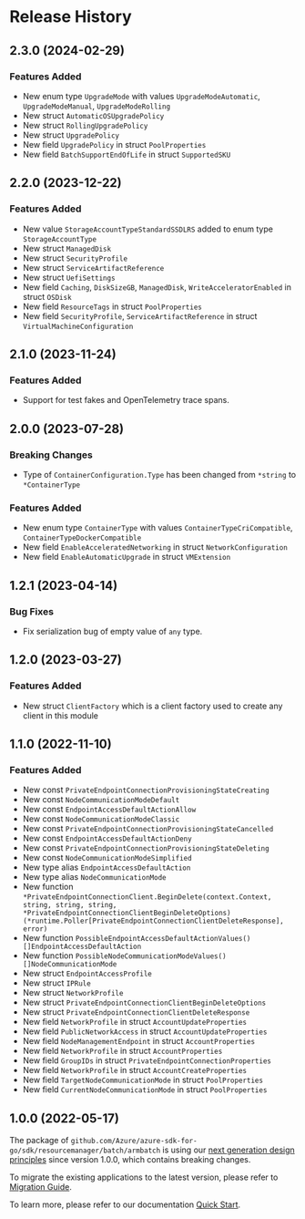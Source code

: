 # Release History

## 2.3.0 (2024-02-29)
### Features Added

- New enum type `UpgradeMode` with values `UpgradeModeAutomatic`, `UpgradeModeManual`, `UpgradeModeRolling`
- New struct `AutomaticOSUpgradePolicy`
- New struct `RollingUpgradePolicy`
- New struct `UpgradePolicy`
- New field `UpgradePolicy` in struct `PoolProperties`
- New field `BatchSupportEndOfLife` in struct `SupportedSKU`


## 2.2.0 (2023-12-22)
### Features Added

- New value `StorageAccountTypeStandardSSDLRS` added to enum type `StorageAccountType`
- New struct `ManagedDisk`
- New struct `SecurityProfile`
- New struct `ServiceArtifactReference`
- New struct `UefiSettings`
- New field `Caching`, `DiskSizeGB`, `ManagedDisk`, `WriteAcceleratorEnabled` in struct `OSDisk`
- New field `ResourceTags` in struct `PoolProperties`
- New field `SecurityProfile`, `ServiceArtifactReference` in struct `VirtualMachineConfiguration`


## 2.1.0 (2023-11-24)
### Features Added

- Support for test fakes and OpenTelemetry trace spans.


## 2.0.0 (2023-07-28)
### Breaking Changes

- Type of `ContainerConfiguration.Type` has been changed from `*string` to `*ContainerType`

### Features Added

- New enum type `ContainerType` with values `ContainerTypeCriCompatible`, `ContainerTypeDockerCompatible`
- New field `EnableAcceleratedNetworking` in struct `NetworkConfiguration`
- New field `EnableAutomaticUpgrade` in struct `VMExtension`


## 1.2.1 (2023-04-14)
### Bug Fixes

- Fix serialization bug of empty value of `any` type.

## 1.2.0 (2023-03-27)
### Features Added

- New struct `ClientFactory` which is a client factory used to create any client in this module


## 1.1.0 (2022-11-10)
### Features Added

- New const `PrivateEndpointConnectionProvisioningStateCreating`
- New const `NodeCommunicationModeDefault`
- New const `EndpointAccessDefaultActionAllow`
- New const `NodeCommunicationModeClassic`
- New const `PrivateEndpointConnectionProvisioningStateCancelled`
- New const `EndpointAccessDefaultActionDeny`
- New const `PrivateEndpointConnectionProvisioningStateDeleting`
- New const `NodeCommunicationModeSimplified`
- New type alias `EndpointAccessDefaultAction`
- New type alias `NodeCommunicationMode`
- New function `*PrivateEndpointConnectionClient.BeginDelete(context.Context, string, string, string, *PrivateEndpointConnectionClientBeginDeleteOptions) (*runtime.Poller[PrivateEndpointConnectionClientDeleteResponse], error)`
- New function `PossibleEndpointAccessDefaultActionValues() []EndpointAccessDefaultAction`
- New function `PossibleNodeCommunicationModeValues() []NodeCommunicationMode`
- New struct `EndpointAccessProfile`
- New struct `IPRule`
- New struct `NetworkProfile`
- New struct `PrivateEndpointConnectionClientBeginDeleteOptions`
- New struct `PrivateEndpointConnectionClientDeleteResponse`
- New field `NetworkProfile` in struct `AccountUpdateProperties`
- New field `PublicNetworkAccess` in struct `AccountUpdateProperties`
- New field `NodeManagementEndpoint` in struct `AccountProperties`
- New field `NetworkProfile` in struct `AccountProperties`
- New field `GroupIDs` in struct `PrivateEndpointConnectionProperties`
- New field `NetworkProfile` in struct `AccountCreateProperties`
- New field `TargetNodeCommunicationMode` in struct `PoolProperties`
- New field `CurrentNodeCommunicationMode` in struct `PoolProperties`


## 1.0.0 (2022-05-17)

The package of `github.com/Azure/azure-sdk-for-go/sdk/resourcemanager/batch/armbatch` is using our [next generation design principles](https://azure.github.io/azure-sdk/general_introduction.html) since version 1.0.0, which contains breaking changes.

To migrate the existing applications to the latest version, please refer to [Migration Guide](https://aka.ms/azsdk/go/mgmt/migration).

To learn more, please refer to our documentation [Quick Start](https://aka.ms/azsdk/go/mgmt).